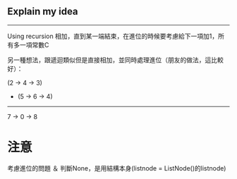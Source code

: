 ## Explain my idea
----------------------
Using recursion 相加，直到某一端結束，在進位的時候要考慮給下一項加1，所有多一項常數C

另一種想法，跟遞迴類似但是直接相加，並同時處理進位（朋友的做法，這比較好）：

  (2 -> 4 -> 3) 
+ (5 -> 6 -> 4)
----------------
   7 -> 0 -> 8

# 注意
考慮進位的問題 ＆ 判斷None，是用結構本身(listnode = ListNode()的listnode)

